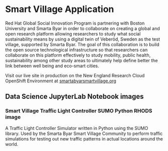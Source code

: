 # Smart Village Application

Red Hat Global Social Innovation Program is partnering with Boston University
and Smarta Byar in order to collaborate on creating a global and open research
platform allowing researchers to study what social sustainability means by using
a digital twin of Veberöd, Sweden as the test village, supported by Smarta Byar.
The goal of this collaboration is to build the open source technological
infrastructure so that researchers can collaborate on this platform effectively
to study mobility, public health, sustainability among other study areas to
ultimately help define better the link between well being and eco-smart cities.

Visit our live site in production on the New England Research Cloud OpenShift
Environment at [smartabyarsmartvillage.org](https://www.smartabyarsmartvillage.org/)

## Data Science JupyterLab Notebook images

### Smart Village Traffic Light Controller SUMO Python RHODS image

A Traffic Light Controller Simulator written in Python using the SUMO library.
Used by the Smarta Byar Smart Village Community to perform traffic simulations
for testing out new traffic patterns in actual locations around the world.
